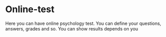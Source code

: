 # Online-test
Here you can have online psychology test.
You can define your questions, answers, grades and so.
You can show results depends on you
